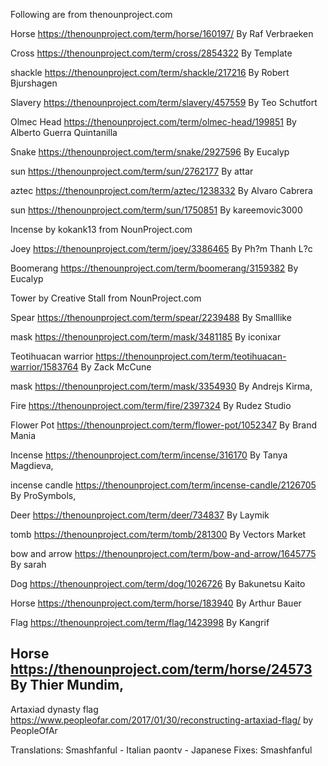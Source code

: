 Following are from thenounproject.com

Horse https://thenounproject.com/term/horse/160197/
By Raf Verbraeken

Cross https://thenounproject.com/term/cross/2854322
By Template

shackle https://thenounproject.com/term/shackle/217216
By Robert Bjurshagen

Slavery https://thenounproject.com/term/slavery/457559
By Teo Schutfort 

Olmec Head https://thenounproject.com/term/olmec-head/199851
By Alberto Guerra Quintanilla

Snake https://thenounproject.com/term/snake/2927596
By Eucalyp

sun https://thenounproject.com/term/sun/2762177
By attar 

aztec https://thenounproject.com/term/aztec/1238332
By Alvaro Cabrera

sun https://thenounproject.com/term/sun/1750851
By kareemovic3000 

Incense by kokank13 from NounProject.com

Joey https://thenounproject.com/term/joey/3386465
By Ph?m Thanh L?c

Boomerang https://thenounproject.com/term/boomerang/3159382
By Eucalyp 

Tower by Creative Stall from NounProject.com

Spear https://thenounproject.com/term/spear/2239488
By Smalllike 

mask https://thenounproject.com/term/mask/3481185
By iconixar 

Teotihuacan warrior https://thenounproject.com/term/teotihuacan-warrior/1583764
By Zack McCune

mask https://thenounproject.com/term/mask/3354930
By Andrejs Kirma,

Fire https://thenounproject.com/term/fire/2397324
By Rudez Studio

Flower Pot https://thenounproject.com/term/flower-pot/1052347
By Brand Mania
 
Incense https://thenounproject.com/term/incense/316170
By Tanya Magdieva,

incense candle https://thenounproject.com/term/incense-candle/2126705
By ProSymbols,

Deer https://thenounproject.com/term/deer/734837
By Laymik

tomb https://thenounproject.com/term/tomb/281300
By Vectors Market 

bow and arrow https://thenounproject.com/term/bow-and-arrow/1645775
By sarah

Dog https://thenounproject.com/term/dog/1026726
By Bakunetsu Kaito 

Horse https://thenounproject.com/term/horse/183940
By Arthur Bauer

Flag https://thenounproject.com/term/flag/1423998
By Kangrif

Horse https://thenounproject.com/term/horse/24573
By Thier Mundim,
-----------
Artaxiad dynasty flag https://www.peopleofar.com/2017/01/30/reconstructing-artaxiad-flag/ by PeopleOfAr

Translations:
Smashfanful - Italian
paontv - Japanese
Fixes:
Smashfanful
